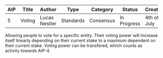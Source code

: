| AIP | Title | Author | Type | Category | Status | Created |
|---|---|---|---|---|---|---|
| 5 | Voting | Lucas Nestler | Standards | Consensus | In Progress | 4th of July |

Allowing people to vote for a specific entity. Their voting power will increase itself linearly depending on their current stake to a maximum dependent on their current stake. Voting power can be transfered, which counts as activity towards AIP-4.
